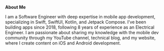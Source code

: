 **About Me**

I am a Software Engineer with deep expertise in mobile app development, specializing in Swift, SwiftUI, Kotlin, and Jetpack Compose. I’ve been building apps since 2018, following 8 years of experience as an Electrical Engineer. I am passionate about sharing my knowledge with the mobile dev community through my YouTube channel, technical blog, and my website, where I create content on iOS and Android development.
